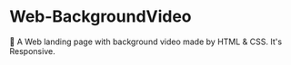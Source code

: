 # Web-BackgroundVideo
🎥 A Web landing page with background video made by HTML &amp; CSS.
It's Responsive.
